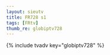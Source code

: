 ```yaml
--- 
layout: sieutv
title: FR728 s1
tags: [FRtv]
thumb_re: globiptv728
---
```

{% include tvadv key="globiptv728" %} 
